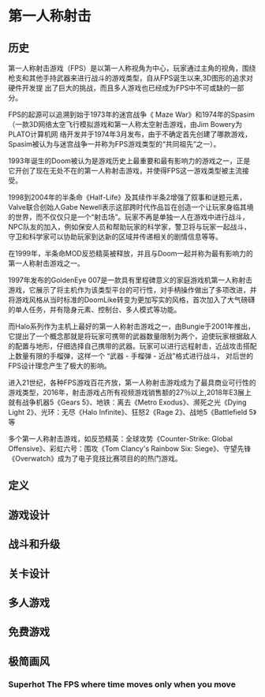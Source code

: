 # 第一人称射击
## 历史
第一人称射击游戏（FPS）是以第一人称视角为中心，玩家通过主角的视角，围绕枪支和其他手持武器来进行战斗的游戏类型，自从FPS诞生以来,3D图形的追求对硬件开发提  出了巨大的挑战，而且多人游戏也已经成为FPS中不可或缺的一部分。<br>

FPS的起源可以追溯到始于1973年的迷宫战争《 Maze War》和1974年的Spasim（一款3D网络太空飞行模拟游戏和第一人称太空射击游戏，由Jim Bowery为 PLATO计算机网 
络开发并于1974年3月发布，由于不确定首先创建了哪款游戏，Spasim被认为与迷宫战争一并称为FPS游戏类型的“共同祖先”之一）。

1993年诞生的Doom被认为是游戏历史上最重要和最有影响力的游戏之一，正是它开创了现在无处不在的第一人称射击游戏，并使得FPS这一游戏类型被主流接受。

1998到2004年的半条命《Half-Life》及其续作半条2增强了叙事和谜题元素，Valve联合创始人Gabe Newell表示这部跨时代作品旨在创造一个让玩家身临其境的世界，而不仅仅只是一个“射击场”。玩家不再是单独一人在游戏中进行战斗，NPC队友的加入，例如保安人员和帮助玩家的科学家，警卫将与玩家一起战斗，守卫和科学家可以协助玩家到达新的区域并传递相关的剧情信息等等。

在1999年，半条命MOD反恐精英被释放，并且与Doom一起并称为最有影响力的第一人称射击游戏之一。

1997年发布的GoldenEye 007是一款具有里程碑意义的家庭游戏机第一人称射击游戏，它展示了将主机作为该类型平台的可行性，对手柄操作做出了多项改进，并将游戏风格从当时标准的DoomLike转变为更加写实的风格，首次加入了大气磅礴的单人任务，并有隐身元素、控制台、多人模式等功能。

而Halo系列作为主机上最好的第一人称射击游戏之一，由Bungie于2001年推出，它提出了一个概念那就是将玩家可携带的武器数量限制为两个，迫使玩家根据敌人的配置与地形，仔细选择自己携带的武器。玩家可以进行远程射击，近战攻击搭配上数量有限的手榴弹，这样一个 “武器 - 手榴弹 - 近战”格式进行战斗， 对后世的FPS设计理念产生了极大的影响。

进入21世纪，各种FPS游戏百花齐放，第一人称射击游戏成为了最具商业可行性的游戏类型，2016年，射击游戏占所有视频游戏销售额的27％以上,2018年E3展上就有战争机器5《Gears 5》、地铁：离去《Metro Exodus》、濒死之光《Dying Light 2》、光环：无尽《Halo Infinite》、狂怒2《Rage 2》、战地5《Battlefield 5》等

多个第一人称射击游戏，如反恐精英：全球攻势《Counter-Strike: Global Offensive》、彩虹六号：围攻《Tom Clancy's Rainbow Six: Siege》、守望先锋《Overwatch》成为了电子竞技比赛项目的的热门游戏。

## 定义
## 游戏设计
## 战斗和升级
## 关卡设计
## 多人游戏
## 免费游戏
## 极简画风
### Superhot The FPS where time moves only when you move
### 
